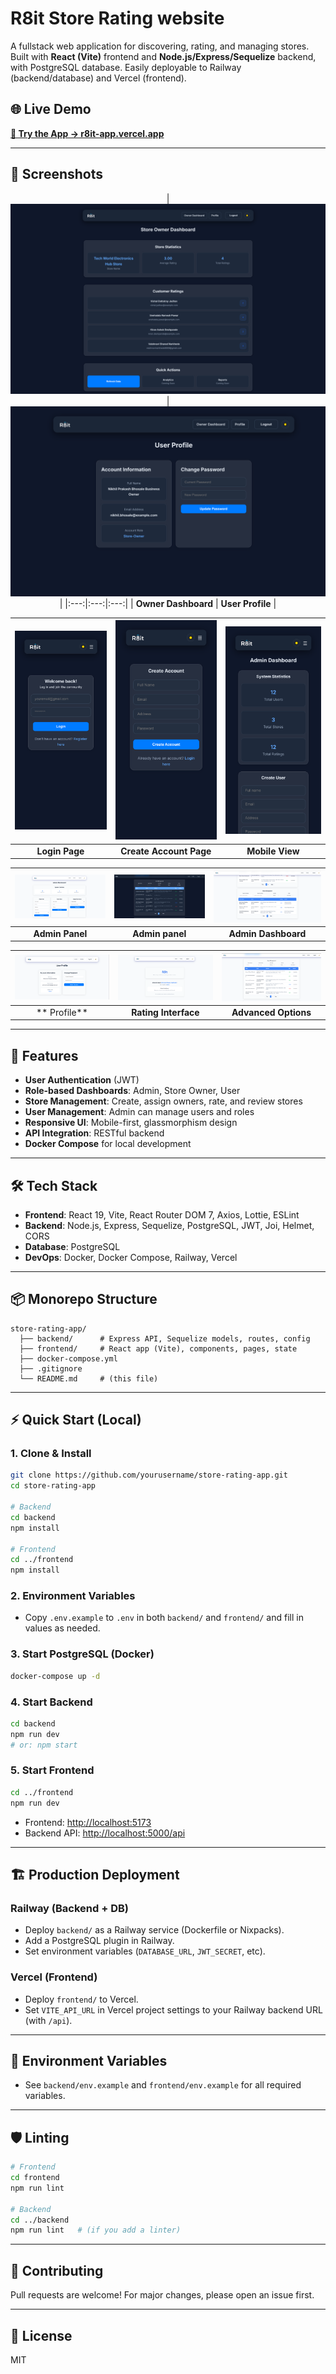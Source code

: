 # R8it Store Rating website

A fullstack web application for discovering, rating, and managing stores. Built with **React (Vite)** frontend and **Node.js/Express/Sequelize** backend, with PostgreSQL database. Easily deployable to Railway (backend/database) and Vercel (frontend).

## 🌐 Live Demo

**[🚀 Try the App → r8it-app.vercel.app](https://r8it-app.vercel.app)**

---

## 📸 Screenshots

<div align="center">

| ![Screenshot 1](screenshots/s1.png) | ![Screenshot 2](screenshots/s2.png) |
|:---:|:---:|:---:|
| **Owner Dashboard** | **User Profile** |

| ![Mobile 2](screenshots/m2.png) | ![Mobile 3](screenshots/m3.png) | ![Mobile 1](screenshots/m1.png) |
|:---:|:---:|:---:|
| **Login Page** | **Create Account Page** | **Mobile View** |

| ![Options 2](screenshots/op2.png) | ![Options 3](screenshots/op3.png) | ![Options 4](screenshots/op4.png) |
|:---:|:---:|:---:|
| **Admin Panel** | **Admin  panel** | **Admin Dashboard** |

| ![Options 5](screenshots/op5.png) | ![Options 1-1](screenshots/op1-1.png) | ![Options 3-2](screenshots/op-3.png) |
|:---:|:---:|:---:|
| ** Profile** | **Rating Interface** | **Advanced Options** |

</div>

---

## 🚀 Features


- **User Authentication** (JWT)
- **Role-based Dashboards**: Admin, Store Owner, User
- **Store Management**: Create, assign owners, rate, and review stores
- **User Management**: Admin can manage users and roles
- **Responsive UI**: Mobile-first, glassmorphism design
- **API Integration**: RESTful backend
- **Docker Compose** for local development

---

## 🛠️ Tech Stack

- **Frontend**: React 19, Vite, React Router DOM 7, Axios, Lottie, ESLint
- **Backend**: Node.js, Express, Sequelize, PostgreSQL, JWT, Joi, Helmet, CORS
- **Database**: PostgreSQL
- **DevOps**: Docker, Docker Compose, Railway, Vercel

---

## 📦 Monorepo Structure

```
store-rating-app/
  ├── backend/      # Express API, Sequelize models, routes, config
  ├── frontend/     # React app (Vite), components, pages, state
  ├── docker-compose.yml
  ├── .gitignore
  └── README.md     # (this file)
```

---

## ⚡ Quick Start (Local)

### 1. Clone & Install

```bash
git clone https://github.com/yourusername/store-rating-app.git
cd store-rating-app

# Backend
cd backend
npm install

# Frontend
cd ../frontend
npm install
```

### 2. Environment Variables

- Copy `.env.example` to `.env` in both `backend/` and `frontend/` and fill in values as needed.

### 3. Start PostgreSQL (Docker)

```bash
docker-compose up -d
```

### 4. Start Backend

```bash
cd backend
npm run dev
# or: npm start
```

### 5. Start Frontend

```bash
cd ../frontend
npm run dev
```

- Frontend: [http://localhost:5173](http://localhost:5173)
- Backend API: [http://localhost:5000/api](http://localhost:5000/api)

---

## 🏗️ Production Deployment

### Railway (Backend + DB)

- Deploy `backend/` as a Railway service (Dockerfile or Nixpacks).
- Add a PostgreSQL plugin in Railway.
- Set environment variables (`DATABASE_URL`, `JWT_SECRET`, etc).

### Vercel (Frontend)

- Deploy `frontend/` to Vercel.
- Set `VITE_API_URL` in Vercel project settings to your Railway backend URL (with `/api`).

---

## 📝 Environment Variables

- See `backend/env.example` and `frontend/env.example` for all required variables.

---

## 🛡️ Linting

```bash
# Frontend
cd frontend
npm run lint

# Backend
cd ../backend
npm run lint   # (if you add a linter)
```

---

## 🤝 Contributing

Pull requests are welcome! For major changes, please open an issue first.

---

## 📄 License

MIT
